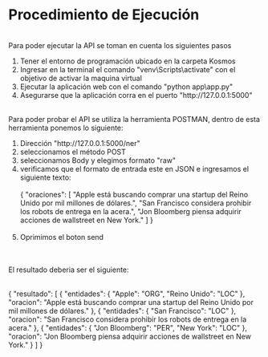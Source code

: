# Procedimiento de Ejecución 
<br>
Para poder ejecutar la API se toman en cuenta los siguientes pasos 
<ol>
  <li>Tener el entorno de programación ubicado en la carpeta Kosmos</li>
  <li>Ingresar en la terminal el comando "venv\Scripts\activate" con el objetivo de activar la maquina virtual</li>
  <li>Ejecutar la aplicación web con el comando "python app\app.py"</li>
  <li>Asegurarse que la aplicación corra en el puerto "http://127.0.0.1:5000"</li>
</ol>

<br>
Para poder probar el API se utiliza la herramienta POSTMAN, dentro de esta herramienta ponemos lo siguiente:  
<ol>
  <li>Dirección "http://127.0.0.1:5000/ner"</li>
  <li>seleccionamos el método POST</li>
  <li>seleccionamos Body y elegimos formato "raw"</li>
  <li>verificamos que el formato de entrada este en JSON e ingresamos el siguiente texto: </li>
  <br> 
    {
      "oraciones": [
          "Apple está buscando comprar una startup del Reino Unido por mil millones de dólares.",
          "San Francisco considera prohibir los robots de entrega en la acera.",
          "Jon Bloomberg piensa adquirir acciones de wallstreet en New York."
      ]
  }
  <br><br>
  <li> Oprimimos el boton send </li>
</ol>

<br><br>
El resultado deberia ser el siguiente: <br> <br>

{
    "resultado": [
        {
            "entidades": {
                "Apple": "ORG",
                "Reino Unido": "LOC"
            },
            "oracion": "Apple está buscando comprar una startup del Reino Unido por mil millones de dólares."
        },
        {
            "entidades": {
                "San Francisco": "LOC"
            },
            "oracion": "San Francisco considera prohibir los robots de entrega en la acera."
        },
        {
            "entidades": {
                "Jon Bloomberg": "PER",
                "New York": "LOC"
            },
            "oracion": "Jon Bloomberg piensa adquirir acciones de wallstreet en New York."
        }
    ]
}
